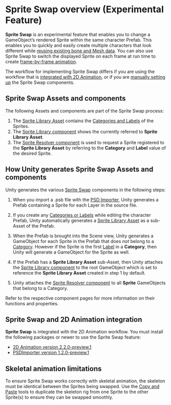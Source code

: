 # Sprite Swap overview (Experimental Feature)

__Sprite Swap__ is an experimental feature that enables you to change a GameObject’s rendered Sprite within the same character Prefab. This enables you to quickly and easily create  multiple characters that look different while [reusing existing bone and Mesh data](CopyPasteSkele.md). You can also use Sprite Swap to switch the displayed Sprite on each frame at run time to create [frame-by-frame animation](FFanimation.md).

The workflow for implementing Sprite Swap differs if you are using the workflow that is [integrated with 2D Animation](#sprite-swap-and-2d-animation-integration), or if you are [manually setting up](SSManual.md) the Sprite Swap components.

## Sprite Swap Assets and components

The following Assets and components are part of the Sprite Swap process:

1. The [Sprite Library Asset](SLAsset.md) contains the [Categories and Labels](SpriteVis.html#sprite-tab) of the Sprites.
1. The [Sprite Library component](SLAsset.html#sprite-library-component) shows the currently referred to __Sprite Library Asset__.
1. The [Sprite Resolver component](SLAsset.html#sprite-resolver-component) is used to request a Sprite registered to the __Sprite Library Asset__ by referring to the __Category__ and __Label__ value of the desired Sprite.

## How Unity generates Sprite Swap Assets and components

Unity generates the various [Sprite Swap](SpriteSwapIntro.md) components in the following steps:

1. When you import a .psb file with the [PSD Importer](https://docs.unity3d.com/Packages/com.unity.2d.psdimporter@latest/index.html), Unity generates a Prefab containing a Sprite for each Layer in the source file.
   
2. If you create any [Categories or Labels](SpriteVis.html#sprite-tab) while editing the character Prefab, Unity automatically generates a [Sprite Library Asset](SLAsset.md) as a sub-Asset of the Prefab.
   
3. When the Prefab is brought into the Scene view, Unity generates a GameObject for each Sprite in the Prefab that does _not_ belong to a [Category](SpriteVis.html#sprite-tab). However if the Sprite is the first [Label](SpriteVis.html#sprite-tab) in a __Category__, then Unity will generate a GameObject for the Sprite as well.
   
4. If the Prefab has a __Sprite Library Asset__ sub-Asset, then Unity attaches the [Sprite Library component](SLAsset.html#sprite-library-component) to the root GameObject which is set to reference the __Sprite Library Asset__ created in step 1 by default.
   
5. Unity attaches the [Sprite Resolver component](SLAsset.html#sprite-resolver-component) to all __Sprite__ GameObjects that belong to a Category.

Refer to the respective component pages for more information on their functions and properties.

## Sprite Swap and 2D Animation integration

__Sprite Swap__ is integrated with the 2D Animation workflow. You must install the following packages or newer to use the Sprite Swap feature:

- [2D Animation version 2.2.0-preview.1](https://docs.unity3d.com/Packages/com.unity.2d.animation@latest/index.html)
- [PSDImporter version 1.2.0-preview.1](https://docs.unity3d.com/Packages/com.unity.2d.psdimporter@latest/index.html)

## Skeletal animation limitations

To ensure Sprite Swap works correctly with skeletal animation, the skeleton must be identical between the Sprites being swapped. Use the [Copy and Paste](CopyPasteSkele.md) tools to duplicate the skeleton rig from one Sprite to the other Sprite(s) to ensure they can be swapped smoothly.